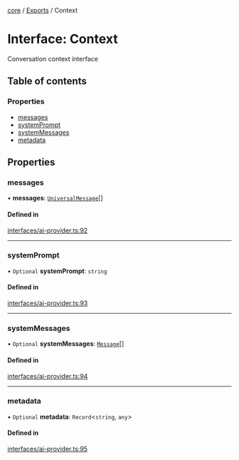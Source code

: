 <!-- 
 ⚠️  AUTO-GENERATED FILE - DO NOT EDIT MANUALLY
 This file is automatically generated by scripts/docs-generator.js
 To make changes, edit the source TypeScript files or update the generator script
-->

[core](../../) / [Exports](../modules) / Context

# Interface: Context

Conversation context interface

## Table of contents

### Properties

- [messages](Context#messages)
- [systemPrompt](Context#systemprompt)
- [systemMessages](Context#systemmessages)
- [metadata](Context#metadata)

## Properties

### messages

• **messages**: [`UniversalMessage`](../modules#universalmessage)[]

#### Defined in

[interfaces/ai-provider.ts:92](https://github.com/woojubb/robota/blob/7a734e73a51e339148a398f7b885cf8701441118/packages/core/src/interfaces/ai-provider.ts#L92)

___

### systemPrompt

• `Optional` **systemPrompt**: `string`

#### Defined in

[interfaces/ai-provider.ts:93](https://github.com/woojubb/robota/blob/7a734e73a51e339148a398f7b885cf8701441118/packages/core/src/interfaces/ai-provider.ts#L93)

___

### systemMessages

• `Optional` **systemMessages**: [`Message`](Message)[]

#### Defined in

[interfaces/ai-provider.ts:94](https://github.com/woojubb/robota/blob/7a734e73a51e339148a398f7b885cf8701441118/packages/core/src/interfaces/ai-provider.ts#L94)

___

### metadata

• `Optional` **metadata**: `Record`\<`string`, `any`\>

#### Defined in

[interfaces/ai-provider.ts:95](https://github.com/woojubb/robota/blob/7a734e73a51e339148a398f7b885cf8701441118/packages/core/src/interfaces/ai-provider.ts#L95)
